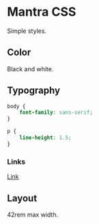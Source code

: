 # Mantra CSS
Simple styles.

## Color
Black and white.

## Typography
```css
body {
    font-family: sans-serif;
}

p {
    line-height: 1.5;
}
```

### Links
[Link](#)

## Layout
42rem max width.